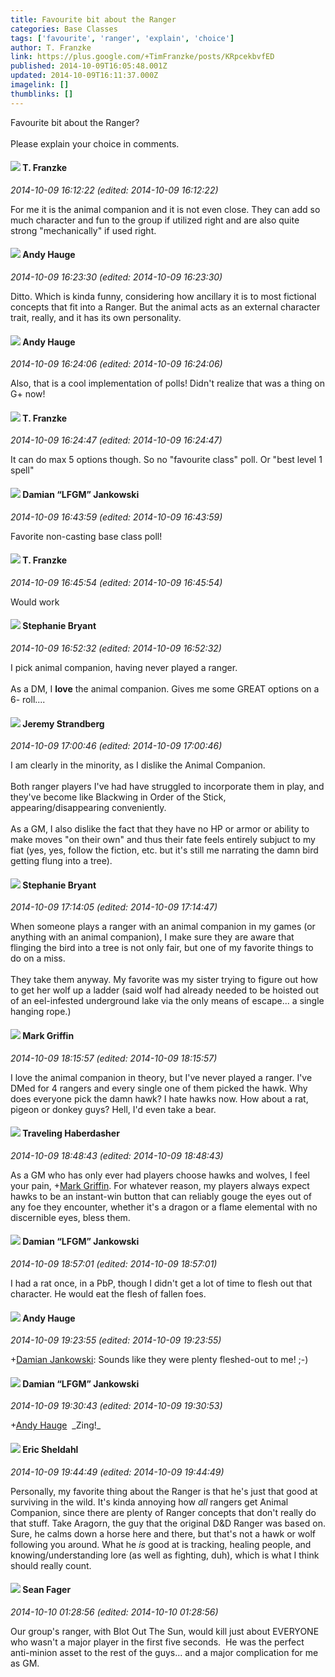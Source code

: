```yaml
---
title: Favourite bit about the Ranger
categories: Base Classes
tags: ['favourite', 'ranger', 'explain', 'choice']
author: T. Franzke
link: https://plus.google.com/+TimFranzke/posts/KRpcekbvfED
published: 2014-10-09T16:05:48.001Z
updated: 2014-10-09T16:11:37.000Z
imagelink: []
thumblinks: []
---
```


Favourite bit about the Ranger?<br /><br />Please explain your choice in comments. 
<div id='comment z13jfloaapjadp5ni23hutsxszipin4th'>
  <h4><img src='{{site.baseurl}}//images/avatars/110330901807759406775_photo.jpg'> T. Franzke</h4>
      <p><cite>2014-10-09 16:12:22 (edited: 2014-10-09 16:12:22)</cite></p>
        <p>For me it is the animal companion and it is not even close. They can add so much character and fun to the group if utilized right and are also quite strong &quot;mechanically&quot; if used right. </p>
</div>
        

<div id='comment z13jfloaapjadp5ni23hutsxszipin4th'>
  <h4><img src='{{site.baseurl}}//images/avatars/102653333914811527237_photo.jpg'> Andy Hauge</h4>
      <p><cite>2014-10-09 16:23:30 (edited: 2014-10-09 16:23:30)</cite></p>
        <p>Ditto. Which is kinda funny, considering how ancillary it is to most fictional concepts that fit into a Ranger. But the animal acts as an external character trait, really, and it has its own personality.</p>
</div>
        

<div id='comment z13jfloaapjadp5ni23hutsxszipin4th'>
  <h4><img src='{{site.baseurl}}//images/avatars/102653333914811527237_photo.jpg'> Andy Hauge</h4>
      <p><cite>2014-10-09 16:24:06 (edited: 2014-10-09 16:24:06)</cite></p>
        <p>Also, that is a cool implementation of polls! Didn&#39;t realize that was a thing on G+ now!</p>
</div>
        

<div id='comment z13jfloaapjadp5ni23hutsxszipin4th'>
  <h4><img src='{{site.baseurl}}//images/avatars/110330901807759406775_photo.jpg'> T. Franzke</h4>
      <p><cite>2014-10-09 16:24:47 (edited: 2014-10-09 16:24:47)</cite></p>
        <p>It can do max 5 options though. So no &quot;favourite class&quot; poll. Or &quot;best level 1 spell&quot;</p>
</div>
        

<div id='comment z13jfloaapjadp5ni23hutsxszipin4th'>
  <h4><img src='{{site.baseurl}}//images/avatars/100476170927206311405_photo.jpg'> Damian “LFGM” Jankowski</h4>
      <p><cite>2014-10-09 16:43:59 (edited: 2014-10-09 16:43:59)</cite></p>
        <p>Favorite non-casting base class poll!</p>
</div>
        

<div id='comment z13jfloaapjadp5ni23hutsxszipin4th'>
  <h4><img src='{{site.baseurl}}//images/avatars/110330901807759406775_photo.jpg'> T. Franzke</h4>
      <p><cite>2014-10-09 16:45:54 (edited: 2014-10-09 16:45:54)</cite></p>
        <p>Would work</p>
</div>
        

<div id='comment z13jfloaapjadp5ni23hutsxszipin4th'>
  <h4><img src='{{site.baseurl}}//images/avatars/117607363824545671895_photo.jpg'> Stephanie Bryant</h4>
      <p><cite>2014-10-09 16:52:32 (edited: 2014-10-09 16:52:32)</cite></p>
        <p>I pick animal companion, having never played a ranger.<br /><br />As a DM, I <b>love</b> the animal companion. Gives me some GREAT options on a 6- roll....</p>
</div>
        

<div id='comment z13jfloaapjadp5ni23hutsxszipin4th'>
  <h4><img src='{{site.baseurl}}//images/avatars/102595580176380683252_photo.jpg'> Jeremy Strandberg</h4>
      <p><cite>2014-10-09 17:00:46 (edited: 2014-10-09 17:00:46)</cite></p>
        <p>I am clearly in the minority, as I dislike the Animal Companion. <br /><br />Both ranger players I&#39;ve had have struggled to incorporate them in play, and they&#39;ve become like Blackwing in Order of the Stick, appearing/disappearing conveniently. <br /><br />As a GM, I also dislike the fact that they have no HP or armor or ability to make moves &quot;on their own&quot; and thus their fate feels entirely subjuct to my fiat (yes, yes, follow the fiction, etc. but it&#39;s still me narrating the damn bird getting flung into a tree).</p>
</div>
        

<div id='comment z13jfloaapjadp5ni23hutsxszipin4th'>
  <h4><img src='{{site.baseurl}}//images/avatars/117607363824545671895_photo.jpg'> Stephanie Bryant</h4>
      <p><cite>2014-10-09 17:14:05 (edited: 2014-10-09 17:14:47)</cite></p>
        <p>When someone plays a ranger with an animal companion in my games (or anything with an animal companion), I make sure they are aware that flinging the bird into a tree is not only fair, but one of my favorite things to do on a miss.<br /><br />They take them anyway. My favorite was my sister trying to figure out how to get her wolf up a ladder (said wolf had already needed to be hoisted out of an eel-infested underground lake via the only means of escape... a single hanging rope.)</p>
</div>
        

<div id='comment z13jfloaapjadp5ni23hutsxszipin4th'>
  <h4><img src='{{site.baseurl}}//images/avatars/113214631078690927811_photo.jpg'> Mark Griffin</h4>
      <p><cite>2014-10-09 18:15:57 (edited: 2014-10-09 18:15:57)</cite></p>
        <p>I love the animal companion in theory, but I&#39;ve never played a ranger. I&#39;ve DMed for 4 rangers and every single one of them picked the hawk. Why does everyone pick the damn hawk? I hate hawks now. How about a rat, pigeon or donkey guys? Hell, I&#39;d even take a bear.</p>
</div>
        

<div id='comment z13jfloaapjadp5ni23hutsxszipin4th'>
  <h4><img src='{{site.baseurl}}//images/avatars/109489442176183461075_photo.jpg'> Traveling Haberdasher</h4>
      <p><cite>2014-10-09 18:48:43 (edited: 2014-10-09 18:48:43)</cite></p>
        <p>As a GM who has only ever had players choose hawks and wolves, I feel your pain, <span class="proflinkWrapper"><span class="proflinkPrefix">+</span><a class="proflink" href="https://plus.google.com/113214631078690927811" oid="113214631078690927811">Mark Griffin</a></span>. For whatever reason, my players always expect hawks to be an instant-win button that can reliably gouge the eyes out of any foe they encounter, whether it&#39;s a dragon or a flame elemental with no discernible eyes, bless them.</p>
</div>
        

<div id='comment z13jfloaapjadp5ni23hutsxszipin4th'>
  <h4><img src='{{site.baseurl}}//images/avatars/100476170927206311405_photo.jpg'> Damian “LFGM” Jankowski</h4>
      <p><cite>2014-10-09 18:57:01 (edited: 2014-10-09 18:57:01)</cite></p>
        <p>I had a rat once, in a PbP, though I didn&#39;t get a lot of time to flesh out that character. He would eat the flesh of fallen foes.</p>
</div>
        

<div id='comment z13jfloaapjadp5ni23hutsxszipin4th'>
  <h4><img src='{{site.baseurl}}//images/avatars/102653333914811527237_photo.jpg'> Andy Hauge</h4>
      <p><cite>2014-10-09 19:23:55 (edited: 2014-10-09 19:23:55)</cite></p>
        <p><span class="proflinkWrapper"><span class="proflinkPrefix">+</span><a class="proflink" href="https://plus.google.com/100476170927206311405" oid="100476170927206311405">Damian Jankowski</a></span>: Sounds like they were plenty fleshed-out to me! ;-)</p>
</div>
        

<div id='comment z13jfloaapjadp5ni23hutsxszipin4th'>
  <h4><img src='{{site.baseurl}}//images/avatars/100476170927206311405_photo.jpg'> Damian “LFGM” Jankowski</h4>
      <p><cite>2014-10-09 19:30:43 (edited: 2014-10-09 19:30:53)</cite></p>
        <p><span class="proflinkWrapper"><span class="proflinkPrefix">+</span><a class="proflink" href="https://plus.google.com/102653333914811527237" oid="102653333914811527237">Andy Hauge</a></span>  _Zing!_</p>
</div>
        

<div id='comment z13jfloaapjadp5ni23hutsxszipin4th'>
  <h4><img src='{{site.baseurl}}//images/avatars/109974150370410493677_photo.jpg'> Eric Sheldahl</h4>
      <p><cite>2014-10-09 19:44:49 (edited: 2014-10-09 19:44:49)</cite></p>
        <p>Personally, my favorite thing about the Ranger is that he&#39;s just that good at surviving in the wild. It&#39;s kinda annoying how <i>all</i> rangers get Animal Companion, since there are plenty of Ranger concepts that don&#39;t really do that stuff. Take Aragorn, the guy that the original D&amp;D Ranger was based on. Sure, he calms down a horse here and there, but that&#39;s not a hawk or wolf following you around. What he <i>is</i> good at is tracking, healing people, and knowing/understanding lore (as well as fighting, duh), which is what I think should really count.</p>
</div>
        

<div id='comment z13jfloaapjadp5ni23hutsxszipin4th'>
  <h4><img src='{{site.baseurl}}//images/avatars/109957662124279661127_photo.jpg'> Sean Fager</h4>
      <p><cite>2014-10-10 01:28:56 (edited: 2014-10-10 01:28:56)</cite></p>
        <p>Our group&#39;s ranger, with Blot Out The Sun, would kill just about EVERYONE who wasn&#39;t a major player in the first five seconds.  He was the perfect anti-minion asset to the rest of the guys... and a major complication for me as GM.</p>
</div>
        